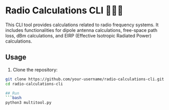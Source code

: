 # Radio Calculations CLI 📡📡📡

This CLI tool provides calculations related to radio frequency systems. It includes functionalities for dipole antenna calculations, free-space path loss, dBm calculations, and EIRP (Effective Isotropic Radiated Power) calculations.

## Usage

1. Clone the repository:
```bash
git clone https://github.com/your-username/radio-calculations-cli.git
cd radio-calculations-cli

## Run 
```bash
python3 multitool.py
